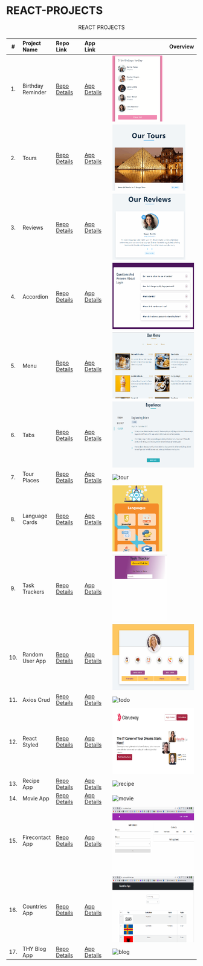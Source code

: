 # REACT-PROJECTS

<table class="table">
  <caption>REACT PROJECTS<caption>
  <thead>
    <tr>
      <th>#</td>
      <th align="left" width="15%">Project Name</th>
      <th align="left" width="15%">Repo Link</th>
      <th align="left">App Link</th>
      <th align="right">Overview</th>
    </tr>
    </thead>

  <tbody>
     <tr>

   <td align=center >1.</td>
        <td>Birthday Reminder</td>
       <td><a href="https://github.com/Tolga-Han-Yilmaz/01-birthday-reminder" target="_blank">Repo Details</td>
      <td><a href="https://react-01-birthday-project.netlify.app/" target="_blank">App Details</td>
      <td><img src="./img/01-birthday.gif" alt="google" height="175px"></td>
      </tr>
    <tr>
      <td align=center >2.</td>
      <td>Tours</td>
      <td><a href="https://github.com/Tolga-Han-Yilmaz/02-tours" target="_blank">Repo Details</td>
      <td><a href="https://react-02-tour.netlify.app/" target="_blank">App Details</td>
      <td><img src="./img/02-tour.gif" alt="tour" height="175px"></td>
    </tr>
    <tr>
      <td align=center >3.</td>
      <td>Reviews</td>
      <td><a href="https://github.com/Tolga-Han-Yilmaz/03-reviews/tree/master" target="_blank">Repo Details</td>
      <td><a href="https://react-03-review.netlify.app/" target="_blank">App Details</td>
      <td><img src="./img/03-review.gif" alt="review" height="175px"></td>
    </tr>
    <tr>
      <td align=center >4.</td>
      <td>Accordion</td>
      <td><a href="https://github.com/Tolga-Han-Yilmaz/04-accordion" target="_blank">Repo Details</td>
      <td><a href="https://starlit-sfogliatella-61b26e.netlify.app/" target="_blank">App Details</td>
      <td><img src="./img/04-accordion.gif" alt="accordion" height="175px"></td>
    </tr>
    <tr>
      <td align=center >5.</td>
      <td>Menu</td>
      <td><a href="https://github.com/Tolga-Han-Yilmaz/05-menu" target="_blank">Repo Details</td>
      <td><a href="https://jazzy-kataifi-96fe6f.netlify.app/" target="_blank">App Details</td>
      <td><img src="./img/05-menu.gif" alt="menu" height="175px"></td>
    </tr>
    <tr>
      <td align=center >6.</td>
      <td>Tabs</td>
      <td><a href="https://github.com/Tolga-Han-Yilmaz/06-tabs" target="_blank">Repo Details</td>
      <td><a href="https://strong-nasturtium-a15b9c.netlify.app/" target="_blank">App Details</td>
      <td><img src="./img/06-tab.gif" alt="tab" height="175px"></td>
    </tr>
    <tr>
      <td align=center >7.</td>
      <td>Tour Places</td>
      <td><a href="https://github.com/Tolga-Han-Yilmaz/tour-places" target="_blank">Repo Details</td>
      <td><a href="https://vermillion-eclair-35e0db.netlify.app/" target="_blank">App Details</td>
      <td><img src="./img/07-tour.gif" alt="tour" height="175px"></td>
    </tr>
    <tr>
      <td align=center >8.</td>
      <td>Language Cards</td>
      <td><a href="https://github.com/Tolga-Han-Yilmaz/language_cards" target="_blank">Repo Details</td>
      <td><a href="https://statuesque-daffodil-da608f.netlify.app/" target="_blank">App Details</td>
      <td><img src="./img/08-lang.gif" alt="language" height="175px"></td>
    </tr>
    <tr>
      <td align=center >9.</td>
      <td>Task Trackers</td>
      <td><a href="https://github.com/Tolga-Han-Yilmaz/task_tracker" target="_blank">Repo Details</td>
      <td><a href="https://react-task-tracker01.netlify.app/" target="_blank">App Details</td>
      <td><img src="./img/09-task.gif" alt="task" height="175px"></td>
    </tr>
    <tr>
      <td align=center >10.</td>
      <td>Random User App</td>
      <td><a href="https://github.com/Tolga-Han-Yilmaz/random_user_app" target="_blank">Repo Details</td>
      <td><a href="https://react-random-userapp.netlify.app/" target="_blank">App Details</td>
      <td><img src="./img/10-random.gif" alt="random" height="175px"></td>
    </tr>
    <tr>
      <td align=center >11.</td>
      <td>Axios Crud</td>
      <td><a href="https://github.com/Tolga-Han-Yilmaz/axios-crud" target="_blank">Repo Details</td>
      <td><a href="https://bejewelled-meerkat-a5d728.netlify.app/" target="_blank">App Details</td>
      <td><img src="./img/11-crud.gif" alt="todo" height="crud"></td>
    </tr>
    <tr>
      <td align=center >12.</td>
      <td>React Styled</td>
      <td><a href="https://github.com/Tolga-Han-Yilmaz/react_styled-project" target="_blank">Repo Details</td>
      <td><a href="https://celebrated-fudge-9a9393.netlify.app/" target="_blank">App Details</td>
      <td><img src="./img/12-style.png" alt="movie" height="175px"></td>
    </tr>
    <tr>
      <td align=center >13.</td>
      <td>Recipe App</td>
      <td><a href="https://github.com/Tolga-Han-Yilmaz/recipe_app" target="_blank">Repo Details</td>
      <td><a href="https://recipe-app01.netlify.app/" target="_blank">App Details</td>
      <td><img src="./img/13-recipe.gif" alt="recipe" height="175px"></td>
    </tr>
    <tr>
      <td align=center >14.</td>
      <td>Movie App</td>
      <td><a href="https://github.com/Tolga-Han-Yilmaz/movie_app" target="_blank">Repo Details</td>
      <td><a href="https://movies-app2022.netlify.app/" target="_blank">App Details</td>
      <td><img src="./img/14-movie.gif" alt="movie" height="175px"></td>
    </tr>
    <tr>
      <td align=center >15.</td>
      <td>Firecontact App</td>
      <td><a href="https://github.com/Tolga-Han-Yilmaz/firecontact_app" target="_blank">Repo Details</td>
      <td><a href="https://firecontacts.netlify.app/" target="_blank">App Details</td>
      <td><img src="./img/15-contact.gif" alt="contact" height="175px"></td>
    </tr>
    <tr>
      <td align=center >16.</td>
      <td>Countries App</td>
      <td><a href="https://github.com/Tolga-Han-Yilmaz/countries_app" target="_blank">Repo Details</td>
      <td><a href="https://countriesapp2022.netlify.app/" target="_blank">App Details</td>
      <td><img src="./img/16-country.gif" alt="country" height="175px"></td>
    </tr>
    <tr>
      <td align=center >17.</td>
      <td>THY Blog App</td>
      <td><a href="https://github.com/Tolga-Han-Yilmaz/social-media" target="_blank">Repo Details</td>
      <td><a href="https://thy-blog.netlify.app/" target="_blank">App Details</td>
      <td><img src="./img/17-movie.gif" alt="blog" height="175px"></td>
    </tr>
    
  
   
  <tbody>

</table>
